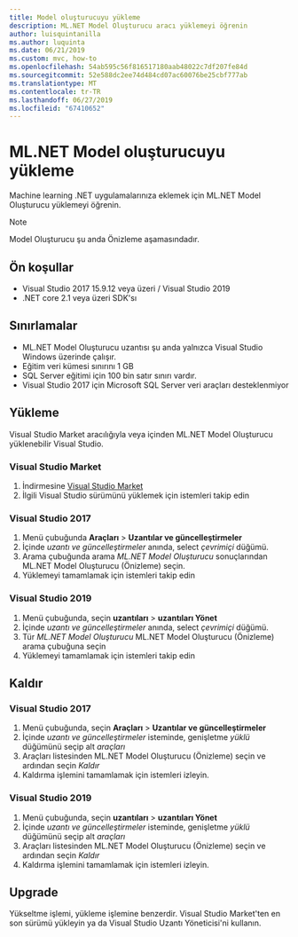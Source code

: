 ```yaml
---
title: Model oluşturucuyu yükleme
description: ML.NET Model Oluşturucu aracı yüklemeyi öğrenin
author: luisquintanilla
ms.author: luquinta
ms.date: 06/21/2019
ms.custom: mvc, how-to
ms.openlocfilehash: 54ab595c56f816517180aab48022c7df207fe84d
ms.sourcegitcommit: 52e588dc2ee74d484cd07ac60076be25cbf777ab
ms.translationtype: MT
ms.contentlocale: tr-TR
ms.lasthandoff: 06/27/2019
ms.locfileid: "67410652"
---
```

# <a name="how-to-install-mlnet-model-builder"></a>ML.NET Model oluşturucuyu yükleme

Machine learning .NET uygulamalarınıza eklemek için ML.NET Model Oluşturucu yüklemeyi öğrenin.

> [!NOTE]
> Model Oluşturucu şu anda Önizleme aşamasındadır.

## <a name="pre-requisites"></a>Ön koşullar

- Visual Studio 2017 15.9.12 veya üzeri / Visual Studio 2019
- .NET core 2.1 veya üzeri SDK'sı

## <a name="limitations"></a>Sınırlamalar

- ML.NET Model Oluşturucu uzantısı şu anda yalnızca Visual Studio Windows üzerinde çalışır.
- Eğitim veri kümesi sınırını 1 GB
- SQL Server eğitimi için 100 bin satır sınırı vardır.
- Visual Studio 2017 için Microsoft SQL Server veri araçları desteklenmiyor

## <a name="install"></a>Yükleme

Visual Studio Market aracılığıyla veya içinden ML.NET Model Oluşturucu yüklenebilir Visual Studio. 

### <a name="visual-studio-marketplace"></a>Visual Studio Market

1. İndirmesine [Visual Studio Market](https://marketplace.visualstudio.com/items?itemName=MLNET.07)
1. İlgili Visual Studio sürümünü yüklemek için istemleri takip edin

### <a name="visual-studio-2017"></a>Visual Studio 2017

1. Menü çubuğunda **Araçları** > **Uzantılar ve güncelleştirmeler**
1. İçinde *uzantı ve güncelleştirmeler* anında, select *çevrimiçi* düğümü.
1. Arama çubuğunda arama *ML.NET Model Oluşturucu* sonuçlarından ML.NET Model Oluşturucu (Önizleme) seçin.
1. Yüklemeyi tamamlamak için istemleri takip edin

### <a name="visual-studio-2019"></a>Visual Studio 2019

1. Menü çubuğunda, seçin **uzantıları** > **uzantıları Yönet**
1. İçinde *uzantı ve güncelleştirmeler* anında, select *çevrimiçi* düğümü.
1. Tür *ML.NET Model Oluşturucu* ML.NET Model Oluşturucu (Önizleme) arama çubuğuna seçin
1. Yüklemeyi tamamlamak için istemleri takip edin

## <a name="uninstall"></a>Kaldır

### <a name="visual-studio-2017"></a>Visual Studio 2017

1. Menü çubuğunda, seçin **Araçları** > **Uzantılar ve güncelleştirmeler**
1. İçinde *uzantı ve güncelleştirmeler* isteminde, genişletme *yüklü* düğümünü seçip alt *araçları*
1. Araçları listesinden ML.NET Model Oluşturucu (Önizleme) seçin ve ardından seçin *Kaldır*
1. Kaldırma işlemini tamamlamak için istemleri izleyin.

### <a name="visual-studio-2019"></a>Visual Studio 2019

1. Menü çubuğunda, seçin **uzantıları** > **uzantıları Yönet**
1. İçinde *uzantı ve güncelleştirmeler* isteminde, genişletme *yüklü* düğümünü seçip alt *araçları*
1. Araçları listesinden ML.NET Model Oluşturucu (Önizleme) seçin ve ardından seçin *Kaldır*
1. Kaldırma işlemini tamamlamak için istemleri izleyin.

## <a name="upgrade"></a>Upgrade

Yükseltme işlemi, yükleme işlemine benzerdir. Visual Studio Market'ten en son sürümü yükleyin ya da Visual Studio Uzantı Yöneticisi'ni kullanın.
